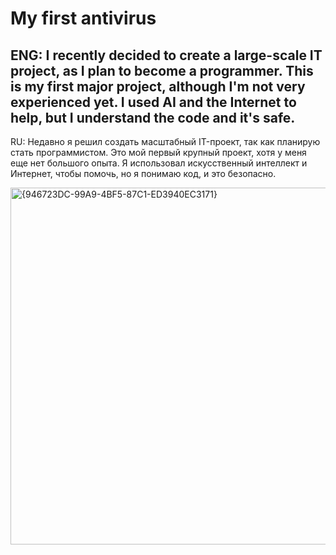 My first antivirus
=========================================


ENG: I recently decided to create a large-scale IT project, as I plan to become a programmer. This is my first major project, although I'm not very experienced yet. I used AI and the Internet to help, but I understand the code and it's safe.	
------------------------------------
RU:  Недавно я решил создать масштабный IT-проект, так как планирую стать программистом. Это мой первый крупный проект, хотя у меня еще нет большого опыта. Я использовал искусственный интеллект и Интернет, чтобы помочь, но я понимаю код, и это безопасно.

<img width="770" height="571" alt="{946723DC-99A9-4BF5-87C1-ED3940EC3171}" src="https://github.com/user-attachments/assets/0dcccf9f-2ee0-467e-a023-3f87b8e210af" />
